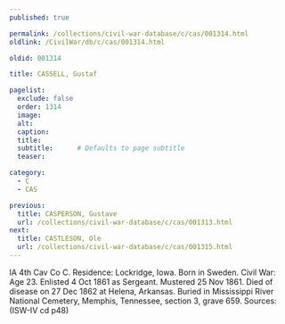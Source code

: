 ```yaml
---
published: true

permalink: /collections/civil-war-database/c/cas/001314.html
oldlink: /CivilWar/db/c/cas/001314.html

oldid: 001314

title: CASSELL, Gustaf

pagelist:
  exclude: false
  order: 1314
  image: 
  alt:
  caption:
  title:
  subtitle:      # Defaults to page subtitle
  teaser:

category: 
  - C 
  - CAS

previous:
  title: CASPERSON, Gustave
  url: /collections/civil-war-database/c/cas/001313.html  
next:
  title: CASTLESON, Ole
  url: /collections/civil-war-database/c/cas/001315.html   
---
```

IA 4th Cav Co C. Residence: Lockridge, Iowa. Born in Sweden. Civil War: Age 23. Enlisted 4 Oct 1861 as Sergeant. Mustered 25 Nov 1861. Died of disease on 27 Dec 1862 at Helena, Arkansas. Buried in Mississippi River National Cemetery, Memphis, Tennessee, section 3, grave 659. Sources: (ISW-IV cd p48)